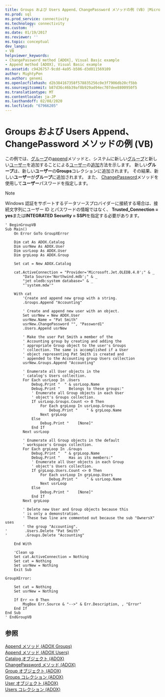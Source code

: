 ```yaml
---
title: Groups および Users Append、ChangePassword メソッドの例 (VB) |Microsoft Docs
ms.prod: sql
ms.prod_service: connectivity
ms.technology: connectivity
ms.custom: ''
ms.date: 01/19/2017
ms.reviewer: ''
ms.topic: conceptual
dev_langs:
- VB
helpviewer_keywords:
- ChangePassword method [ADOX], Visual Basic example
- Append method [ADOX], Visual Basic example
ms.assetid: c9426757-9cdd-4a95-b506-d3d011569109
author: MightyPen
ms.author: genemi
ms.openlocfilehash: d2b384167358f578835256c0e3f7906db20cf5bb
ms.sourcegitcommit: b87d36c46b39af8b929ad94ec707dee8800950f5
ms.translationtype: MT
ms.contentlocale: ja-JP
ms.lasthandoff: 02/08/2020
ms.locfileid: "67966205"
---
```

# <a name="groups-and-users-append-changepassword-methods-example-vb"></a>Groups および Users Append、ChangePassword メソッドの例 (VB)
この例では、[グループ](../../../ado/reference/adox-api/groups-collection-adox.md)の[append](../../../ado/reference/adox-api/append-method-adox-groups.md)メソッドと、システムに新しい[グループ](../../../ado/reference/adox-api/group-object-adox.md)と新しい[ユーザー](../../../ado/reference/adox-api/user-object-adox.md)を追加することによる[ユーザー](../../../ado/reference/adox-api/users-collection-adox.md)の[追加](../../../ado/reference/adox-api/append-method-adox-users.md)方法を示します。 新しい**グループ**は、新しい**ユーザー**の**Groups**コレクションに追加されます。 その結果、新しい**ユーザー**が**グループ**に追加されます。 また、 [ChangePassword](../../../ado/reference/adox-api/changepassword-method-adox.md)メソッドを使用して**ユーザー**パスワードを指定します。  
  
> [!NOTE]
>  Windows 認証をサポートするデータソースプロバイダーに接続する場合は、接続文字列にユーザー ID とパスワードの情報ではなく、 **Trusted_Connection = yes**または**INTEGRATED Security = SSPI**を指定する必要があります。  
  
```  
' BeginGroupVB  
Sub Main()  
    On Error GoTo GroupXError  
  
    Dim cat As ADOX.Catalog  
    Dim usrNew As ADOX.User  
    Dim usrLoop As ADOX.User  
    Dim grpLoop As ADOX.Group  
  
    Set cat = New ADOX.Catalog  
  
    cat.ActiveConnection = "Provider='Microsoft.Jet.OLEDB.4.0';" & _  
        "Data Source='Northwind.mdb';" & _  
        "jet oledb:system database=" & _  
        "'system.mdw'"  
  
    With cat  
        'Create and append new group with a string.  
        .Groups.Append "Accounting"  
  
        ' Create and append new user with an object.  
        Set usrNew = New ADOX.User  
        usrNew.Name = "Pat Smith"  
        usrNew.ChangePassword "", "Password1"  
        .Users.Append usrNew  
  
        ' Make the user Pat Smith a member of the  
        ' Accounting group by creating and adding the  
        ' appropriate Group object to the user's Groups  
        ' collection. The same is accomplished if a User  
        ' object representing Pat Smith is created and  
        ' appended to the Accounting group Users collection  
        usrNew.Groups.Append "Accounting"  
  
        ' Enumerate all User objects in the  
        ' catalog's Users collection.  
        For Each usrLoop In .Users  
            Debug.Print "  " & usrLoop.Name  
            Debug.Print "    Belongs to these groups:"  
            ' Enumerate all Group objects in each User  
            ' object's Groups collection.  
            If usrLoop.Groups.Count <> 0 Then  
                For Each grpLoop In usrLoop.Groups  
                    Debug.Print "    " & grpLoop.Name  
                Next grpLoop  
            Else  
                Debug.Print "    [None]"  
            End If  
        Next usrLoop  
  
        ' Enumerate all Group objects in the default  
        ' workspace's Groups collection.  
        For Each grpLoop In .Groups  
            Debug.Print "  " & grpLoop.Name  
            Debug.Print "    Has as its members:"  
            ' Enumerate all User objects in each Group  
            ' object's Users collection.  
            If grpLoop.Users.Count <> 0 Then  
                For Each usrLoop In grpLoop.Users  
                    Debug.Print "    " & usrLoop.Name  
                Next usrLoop  
            Else  
                Debug.Print "    [None]"  
            End If  
        Next grpLoop  
  
        ' Delete new User and Group objects because this  
        ' is only a demonstration.  
        ' These two line are commented out because the sub "OwnersX" uses  
        ' the group "Accounting".  
'        .Users.Delete "Pat Smith"  
'        .Groups.Delete "Accounting"  
  
    End With  
  
    'Clean up  
    Set cat.ActiveConnection = Nothing  
    Set cat = Nothing  
    Set usrNew = Nothing  
    Exit Sub  
  
GroupXError:  
  
    Set cat = Nothing  
    Set usrNew = Nothing  
  
    If Err <> 0 Then  
        MsgBox Err.Source & "-->" & Err.Description, , "Error"  
    End If  
End Sub  
' EndGroupVB  
```  
  
## <a name="see-also"></a>参照  
 [Append メソッド (ADOX Groups)](../../../ado/reference/adox-api/append-method-adox-groups.md)   
 [Append メソッド (ADOX Users)](../../../ado/reference/adox-api/append-method-adox-users.md)   
 [Catalog オブジェクト (ADOX)](../../../ado/reference/adox-api/catalog-object-adox.md)   
 [ChangePassword メソッド (ADOX)](../../../ado/reference/adox-api/changepassword-method-adox.md)   
 [Group オブジェクト (ADOX)](../../../ado/reference/adox-api/group-object-adox.md)   
 [Groups コレクション (ADOX)](../../../ado/reference/adox-api/groups-collection-adox.md)   
 [User オブジェクト (ADOX)](../../../ado/reference/adox-api/user-object-adox.md)   
 [Users コレクション (ADOX)](../../../ado/reference/adox-api/users-collection-adox.md)
